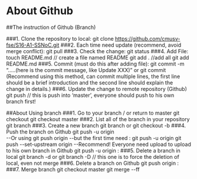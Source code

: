 # About Github
##The instruction of Github (Branch)

###1. Clone the repository to local:
	git clone https://github.com/cmusv-fse/S16-A1-SSNoC.git
###2. Each time need update (recommend, avoid merge conflict):
	git pull
###3. Check the change:
	git status
###4. Add File:
	touch README.md // create a file named README
	git add . //add all
	git add README.md
###5. Commit (must do this after adding file):
	git commit -m “…..(here is the commit message, like Update XXX)”
	or git commit           
	(Recommend using this method, can commit multiple lines, the first line should be a brief introduction and the second line should explain the change in details.)
###6. Update the change to remote repository (Github)
	git push    // this is push into ‘master’, everyone should push to his own branch first!

##About Using branch
###1. Go to your branch / or return to master
	git checkout <branch-name> 
	git checkout master
###2. List all of the branch in your repository
	git branch
###3. Create a new branch
	git branch <branch-name> or git checkout -b <branch-name>
###4. Push the branch on Github
	git push -u origin <branch-name>    
	--Or using 
	git push origin 
	--but the first time need :
	git push -u origin
	git push --set-upstream origin <branch-name> 
	--Recommend! Everyone need upload to upload to his own branch in Github
	git push -u origin <local-branch name>:<remote-branch name>
###5. Delete a branch in local
	git branch -d <branch-name> 
	or 
	git branch -D <branch-name> 
	// this one is to force the deletion of local, even not merge
###6. Delete a branch on Github
	git push origin :<branch-name>
###7. Merge branch
	git checkout master
	git merge --ff <branch-name>
